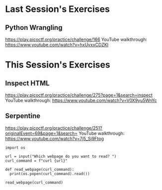 # Last Session's Exercises
## Python Wrangling
https://play.picoctf.org/practice/challenge/166
YouTube walkthrough:
https://www.youtube.com/watch?v=hxUvxxCDZKI

# This Session's Exercises
## Inspect HTML
https://play.picoctf.org/practice/challenge/275?page=1&search=inspect
YouTube walkthrough:
https://www.youtube.com/watch?v=V0X9yu5WnYc

## Serpentine
https://play.picoctf.org/practice/challenge/251?originalEvent=69&page=1&search=
YouTube walkthrough:
https://www.youtube.com/watch?v=7j5_Sj9Ftpg


```
import os

url = input("Which webpage do you want to read? ")
curl_command = f"curl {url}"

def read_webpage(curl_command):
  print(os.popen(curl_command).read())

read_webpage(curl_command)
```
